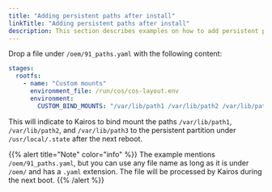 ```yaml
---
title: "Adding persistent paths after install"
linkTitle: "Adding persistent paths after install"
description: This section describes examples on how to add persistent paths after install
---
```


Drop a file under `/oem/91_paths.yaml` with the following content:

```yaml
stages:
  rootfs:
    - name: "Custom mounts"
      environment_file: /run/cos/cos-layout.env
      environment:
        CUSTOM_BIND_MOUNTS: "/var/lib/path1 /var/lib/path2 /var/lib/path3"
```

This will indicate to Kairos to bind mount the paths `/var/lib/path1`, `/var/lib/path2`, and `/var/lib/path3` to the persistent partition under `/usr/local/.state` after the next reboot.

{{% alert title="Note" color="info" %}}
The example mentions `/oem/91_paths.yaml`, but you can use any file name as long as it is under `/oem/` and has a `.yaml` extension. The file will be processed by Kairos during the next boot.
{{% /alert %}}

